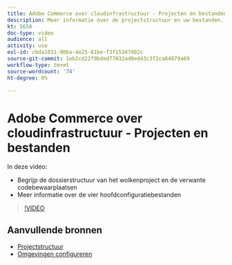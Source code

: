 ```yaml
---
title: Adobe Commerce over cloudinfrastructuur - Projecten en bestanden
description: Meer informatie over de projectstructuur en uw bestanden. Begrijp de bestandsstructuur van het Cloud-project en alle benodigde opslagruimten.
kt: 5658
doc-type: video
audience: all
activity: use
exl-id: cbda1031-906a-4e25-81be-f3f15347d82c
source-git-commit: 1eb2cd22f9bded77032ad0ed43c3f2ca84879a69
workflow-type: tm+mt
source-wordcount: '74'
ht-degree: 0%

---
```


# Adobe Commerce over cloudinfrastructuur - Projecten en bestanden

In deze video:

- Begrijp de dossierstructuur van het wolkenproject en de verwante codebewaarplaatsen
- Meer informatie over de vier hoofdconfiguratiebestanden

>[!VIDEO](https://video.tv.adobe.com/v/35694?quality=12&learn=on)

## Aanvullende bronnen

- [Projectstructuur](https://devdocs.magento.com/cloud/project/project-start.html)
- [Omgevingen configureren](https://devdocs.magento.com/cloud/env/environments.html)
